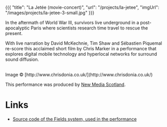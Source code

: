 {{{
  "title": "La Jetée (movie-concert)",
  "url": "/projects/la-jetee",
  "imgUrl": "/images/projects/la-jetee-3-small.jpg"
}}}

In the aftermath of World War III, survivors live underground in a post-apocalyptic Paris where scientists research time travel to rescue the present.

With live narration by David McKechnie, Tim Shaw and Sébastien Piquemal re-score this acclaimed short film by Chris Marker in a performance that explores digital mobile technology and hyperlocal networks for surround sound diffusion.

<img data-src="/images/projects/la-jetee-1.jpg" style="width:49%" />
<img data-src="/images/projects/la-jetee-2.jpg" style="width:49%" />
Image © [http://www.chrisdonia.co.uk/](http://www.chrisdonia.co.uk/)

This performance was produced by [New Media Scotland](http://www.mediascot.org/).

Links
======

- [Source code of the Fields system, used in the performance](http://github.com/sebpiq/fields)
